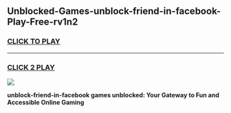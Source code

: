 
## Unblocked-Games-unblock-friend-in-facebook-Play-Free-rv1n2
<h3>
<a href="https://premium76.site?title=unblock-friend-in-facebook&ref=23A">CLICK TO PLAY</a></h3>
<hr>

<h3>
<a href="https://premium76.site?title=unblock-friend-in-facebook&ref=23A">CLICK 2 PLAY</a>
  
</h3>

<a href="https://premium76.site?title=unblock-friend-in-facebook&ref=23A"><img src="https://clearcache.store/games.png"></a>


**unblock-friend-in-facebook games unblocked: Your Gateway to Fun and Accessible Online Gaming**
